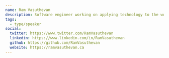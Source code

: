 ```yaml
---
name: Ram Vasuthevan
description: Software engineer working on applying technology to the world.
tags:
  - type/speaker
social:
  twitter: https://www.twitter.com/RamVasuthevan
  linkedin: https://www.linkedin.com/in/RamVasuthevan
  github: https://github.com/RamVasuthevan
  website: https://ramvasuthevan.ca
---
```

